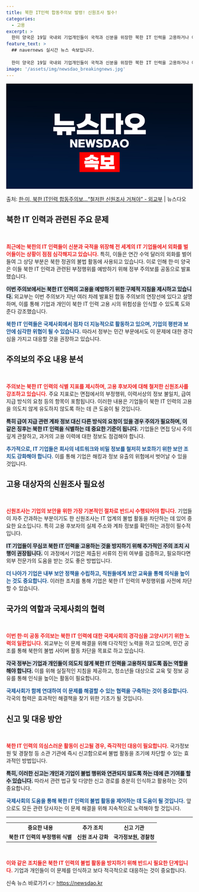 ```yaml
---
title: 북한 IT인력 합동주의보 발령! 신원조사 필수!
categories:
  - 고용
excerpt: >
  한미 양국은 19일 국내외 기업개인들이 국적과 신분을 위장한 북한 IT 인력을 고용하거나 이들의 활동을 돕지…
feature_text: >
  ## navernews 실시간 뉴스 속보입니다.

  한미 양국은 19일 국내외 기업개인들이 국적과 신분을 위장한 북한 IT 인력을 고용하거나 이들의 활동을 돕지…
image: '/assets/img/newsdao_breakingnews.jpg'
---
```


![뉴스다오 속보](/assets/img/newsdao_breakingnews.jpg)

<p>출처: <a href="https://newsdao.kr/2225" rel="dofollow">한·미, 북한 IT인력 합동주의보…“철저한 신원조사 거쳐야” - 외교부</a> | 뉴스다오</p>

<h2 data-ke-size="size26">북한 IT 인력과 관련된 주요 문제</h2>

<p data-ke-size="size16">&nbsp;</p>

<b><span style="color: #ee2323;">최근에는 북한의 IT 인력들이 신분과 국적을 위장해 전 세계의 IT 기업들에서 외화를 벌어들이는 상황이 점점 심각해지고 있습니다.</span></b> 특히, 이들은 연간 수억 달러의 외화를 벌어들여 그 상당 부분은 북한 정권의 불법 활동에 사용되고 있습니다. 이로 인해 한·미 양국은 이들 북한 IT 인력과 관련된 부정행위를 예방하기 위해 정부 주의보를 공동으로 발표했습니다. 

<b><span style="background-color: #21538527;">이번 주의보에서는 북한 IT 인력의 고용을 예방하기 위한 구체적 지침을 제시하고 있습니다.</span></b> 외교부는 이번 주의보가 지난 여러 차례 발표된 합동 주의보의 연장선에 있다고 설명하며, 이를 통해 기업과 개인이 북한 IT 인력 고용 시의 위험성을 인식할 수 있도록 도와준다 강조했습니다. 

<b><span style="color: #1a5490;">북한 IT 인력들은 국제사회에서 점차 더 지능적으로 활동하고 있으며, 기업의 평판과 보안에 심각한 위협이 될 수 있습니다.</span></b> 따라서 정부는 민간 부문에서도 이 문제에 대한 경각심을 가지고 대응할 것을 권장하고 있습니다.

<h2 data-ke-size="size26">주의보의 주요 내용 분석</h2>

<p data-ke-size="size16">&nbsp;</p>

<b><span style="color: #ee2323;">주의보는 북한 IT 인력의 식별 지표를 제시하며, 고용 후보자에 대해 철저한 신원조사를 강조하고 있습니다.</span></b> 주요 지표로는 면접에서의 부정행위, 이력서상의 정보 불일치, 급여 지급 방식의 요청 등의 항목이 포함됩니다. 이러한 내용은 기업들이 북한 IT 인력의 고용을 의도치 않게 유도하지 않도록 하는 데 큰 도움이 될 것입니다.

<b><span style="background-color: #21538527;">특히 급여 지급 관련 계좌 정보 대신 다른 방식의 요청이 있을 경우 주의가 필요하며, 이 같은 징후는 북한 IT 인력을 식별하는 데 중요한 기준이 됩니다.</span></b> 기업들은 면접 당시 주의 깊게 관찰하고, 과거의 고용 이력에 대한 정보도 점검해야 합니다.

<b><span style="color: #1a5490;">추가적으로, IT 기업들은 회사의 네트워크와 비밀 정보를 철저히 보호하기 위한 보안 조치도 강화해야 합니다.</span></b> 이를 통해 기업은 해킹과 정보 유출의 위험에서 벗어날 수 있을 것입니다.

<h2 data-ke-size="size26">고용 대상자의 신원조사 필요성</h2>

<p data-ke-size="size16">&nbsp;</p>

<b><span style="color: #ee2323;">신원조사는 기업의 보안을 위한 가장 기본적인 절차로 반드시 수행되어야 합니다.</span></b> 기업들이 자주 간과하는 부분이기도 한 신원조사는 IT 업계의 불법 활동을 차단하는 데 있어 중요한 요소입니다. 특히 고용 후보자의 실제 주소와 계좌 정보를 확인하는 과정이 필수적입니다. 

<b><span style="background-color: #21538527;">IT 기업들이 무심코 북한 IT 인력을 고용하는 것을 방지하기 위해 추가적인 주의 조치 시행이 권장됩니다.</span></b> 이 과정에서 기업은 제출된 서류의 진위 여부를 검증하고, 필요하다면 외부 전문가의 도움을 받는 것도 좋은 방법입니다.

<b><span style="color: #1a5490;">더 나아가 기업은 내부 보안 정책을 수립하고, 직원들에게 보안 교육을 통해 의식을 높이는 것도 중요합니다.</span></b> 이러한 조치를 통해 기업은 북한 IT 인력의 부정행위를 사전에 차단할 수 있습니다.

<h2 data-ke-size="size26">국가의 역할과 국제사회의 협력</h2>

<p data-ke-size="size16">&nbsp;</p>

<b><span style="color: #ee2323;">이번 한·미 공동 주의보는 북한 IT 인력에 대한 국제사회의 경각심을 고양시키기 위한 노력의 일환입니다.</span></b> 외교부는 이 문제 해결을 위해 다각적인 노력을 하고 있으며, 민간 공조를 통해 북한의 불법 사이버 활동 차단을 목표로 하고 있습니다.

<b><span style="background-color: #21538527;">각국 정부는 기업과 개인들이 의도치 않게 북한 IT 인력을 고용하지 않도록 돕는 역할을 해야 합니다.</span></b> 이를 위해 실질적인 지침을 제공하고, 청소년들 대상으로 교육 및 정보 공유를 통해 인식을 높이는 활동이 필요합니다. 

<b><span style="color: #1a5490;">국제사회가 함께 연대하여 이 문제를 해결할 수 있는 협력을 구축하는 것이 중요합니다.</span></b> 각국의 협력은 효과적인 해결책을 찾기 위한 기초가 될 것입니다.

<h2 data-ke-size="size26">신고 및 대응 방안</h2>

<p data-ke-size="size16">&nbsp;</p>

<b><span style="color: #ee2323;">북한 IT 인력의 의심스러운 활동이 신고될 경우, 즉각적인 대응이 필요합니다.</span></b> 국가정보원 및 경찰청 등 소관 기관에 즉시 신고함으로써 불법 활동을 조기에 차단할 수 있는 효과적인 방법입니다. 

<b><span style="background-color: #21538527;">특히, 이러한 신고는 개인과 기업이 불법 행위와 연관되지 않도록 하는 데에 큰 기여를 할 수 있습니다.</span></b> 따라서 관련 법규 및 다양한 신고 경로를 충분히 인식하고 활용하는 것이 중요합니다. 

<b><span style="color: #1a5490;">국제사회의 도움을 통해 북한 IT 인력의 불법 활동을 제어하는 데 도움이 될 것입니다.</span></b> 앞으로도 모든 관련 당사자는 이 문제 해결을 위해 지속적으로 노력해야 할 것입니다.

<hr>

<table>
  <tr>
    <td style="text-align: center; height: 17px;"><b>중요한 내용</b></td>
    <td style="text-align: center; height: 17px;"><b>추가 조치</b></td>
    <td style="text-align: center; height: 17px;"><b>신고 기관</b></td>
  </tr>
  <tr>
    <td style="text-align: center; height: 17px;"><b>북한 IT 인력의 부정행위 식별</b></td>
    <td style="text-align: center; height: 17px;"><b>신원 조사 강화</b></td>
    <td style="text-align: center; height: 17px;"><b>국가정보원, 경찰청</b></td>
  </tr>
</table>

<p data-ke-size="size16">&nbsp;</p> 

<b><span style="color: #ee2323;">이와 같은 조치들은 북한 IT 인력의 불법 활동을 방지하기 위해 반드시 필요한 단계입니다.</span></b> 기업과 개인들이 이 문제를 인식하고 보다 적극적으로 대응하는 것이 중요합니다. 

신속 뉴스 바로가기 👉 <a href="https://newsdao.kr" rel="dofollow">https://newsdao.kr</a>


